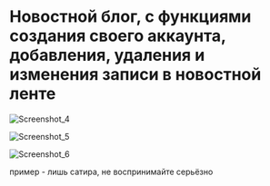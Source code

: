 # Новостной блог, с функциями создания своего аккаунта, добавления, удаления и изменения записи в новостной ленте

![Screenshot_4](https://user-images.githubusercontent.com/92213711/235371058-3f2efe60-8064-412e-ade5-701662a9b3f1.png)

![Screenshot_5](https://user-images.githubusercontent.com/92213711/235371063-34ed951e-7600-4b0b-9654-ac7e95b9a73c.png)

![Screenshot_6](https://user-images.githubusercontent.com/92213711/235371067-a204b4b3-64c5-49ad-9cff-a5156fe99e50.png)

пример - лишь сатира, не воспринимайте серьёзно
